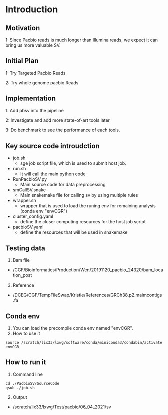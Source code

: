 # Introduction

## Motivation
1: Since Pacbio reads is much longer than Illumina reads, we expect it can bring us more valuable SV. 


## Initial Plan 
1: Try Targeted Pacbio Reads

2: Try whole genome pacbio Reads

## Implementation
1: Add pbsv into the pipeline 

2: Investigate and add more state-of-art tools later

3: Do benchmark to see the performance of each tools.

## Key source code introudction
- job.sh
  - sge job script file, which is used to submit host job. 
- run.sh
  - It will call the main python code
- RunPacbioSV.py
  - Main source code for data preprocessing 
- smCallSV.snake
  - Main snakemake file for calling sv by using multiple rules 
- wrapper.sh
  - wrapper that is used to load the runing env for remaining analysis (conda env "envCGR")
- cluster_config.yaml
  - define the cluser computing resources for the host job script
- pacbioSV.yaml
  - define the resources that will be used in snakemake

## Testing data
1. Bam file
  - /CGF/Bioinformatics/Production/Wen/20191120_pacbio_24320/bam_location_post
3. Reference
  - /DCEG/CGF/TempFileSwap/Kristie/References/GRCh38.p2.maimcontigs.fa

## Conda env 
1. You can load the precompile conda env named "envCGR". 
2. How to use it
```
source /scratch/lix33/lxwg/software/conda/miniconda3/condabin/activate envCGR
```

## How to run it
1. Command line
```
cd ./PacbioSV/SourceCode
qsub ./job.sh
```
2. Output
- /scratch/lix33/lxwg/Test/pacbio/06_04_2021/sv

